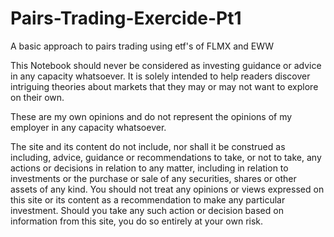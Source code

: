 # Pairs-Trading-Exercide-Pt1
A basic approach to pairs trading using etf's of FLMX and EWW

This Notebook should never be considered as investing guidance or advice in any capacity whatsoever. It is solely intended to help readers discover intriguing theories about markets that they may or may not want to explore on their own.

These are my own opinions and do not represent the opinions of my employer in any capacity whatsoever.

The site and its content do not include, nor shall it be construed as including, advice, guidance or recommendations to take, or not to take, any actions or decisions in relation to any matter, including in relation to investments or the purchase or sale of any securities, shares or other assets of any kind.
You should not treat any opinions or views expressed on this site or its content as a recommendation to make any particular investment.
Should you take any such action or decision based on information from this site, you do so entirely at your own risk.
